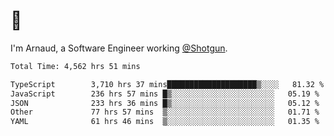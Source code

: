 # 👋

I'm Arnaud, a Software Engineer working [@Shotgun](https://shotgun.live).

<!--START_SECTION:waka-->

```txt
Total Time: 4,562 hrs 51 mins

TypeScript        3,710 hrs 37 mins████████████████████▒░░░░   81.32 %
JavaScript        236 hrs 57 mins █▒░░░░░░░░░░░░░░░░░░░░░░░   05.19 %
JSON              233 hrs 36 mins █▒░░░░░░░░░░░░░░░░░░░░░░░   05.12 %
Other             77 hrs 57 mins  ▒░░░░░░░░░░░░░░░░░░░░░░░░   01.71 %
YAML              61 hrs 46 mins  ▒░░░░░░░░░░░░░░░░░░░░░░░░   01.35 %
```

<!--END_SECTION:waka-->
